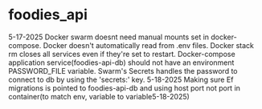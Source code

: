 # foodies_api
5-17-2025
Docker swarm doesnt need manual mounts set in docker-compose.
Docker doesn't automatically read from .env files.
Docker stack rm closes all services even if they're set to restart.
Docker-compose application service(foodies-api-db) should not have an environment PASSWORD_FILE variable. Swarm's Secrets handles the password to connect to db by using the 'secrets:' key.
5-18-2025
Making sure Ef migrations is pointed to foodies-api-db and using host port not port in container(to match env, variable to variable5-18-2025)